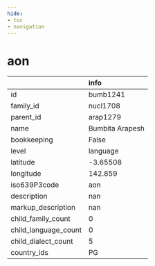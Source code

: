 ```yaml
---
hide:
- toc
- navigation
---
```

# aon
|                      | info            |
|:---------------------|:----------------|
| id                   | bumb1241        |
| family_id            | nucl1708        |
| parent_id            | arap1279        |
| name                 | Bumbita Arapesh |
| bookkeeping          | False           |
| level                | language        |
| latitude             | -3.65508        |
| longitude            | 142.859         |
| iso639P3code         | aon             |
| description          | nan             |
| markup_description   | nan             |
| child_family_count   | 0               |
| child_language_count | 0               |
| child_dialect_count  | 5               |
| country_ids          | PG              |